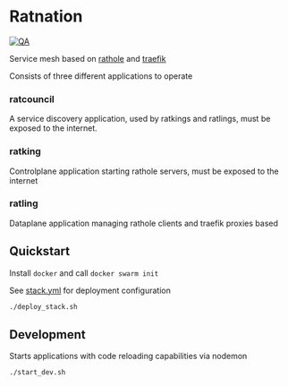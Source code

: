 # Ratnation 

[![QA](https://github.com/firecow/ratnation/actions/workflows/quality-assurance.yml/badge.svg)](https://github.com/firecow/ratnation/actions/workflows/quality-assurance.yml)

Service mesh based on [rathole](https://github.com/rapiz1/rathole) and [traefik](https://github.com/traefik/traefik)

Consists of three different applications to operate

### ratcouncil
A service discovery application, used by ratkings and ratlings, must be exposed to the internet.

### ratking
Controlplane application starting rathole servers, must be exposed to the internet

### ratling
Dataplane application managing rathole clients and traefik proxies based


## Quickstart

Install `docker` and call `docker swarm init`

See [stack.yml](./examples/docker-swarm/stack.yml) for deployment configuration

```bash
./deploy_stack.sh
```

## Development

Starts applications with code reloading capabilities via nodemon

```
./start_dev.sh
```

